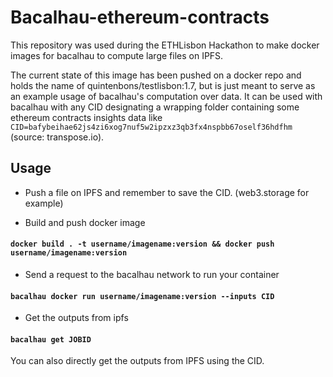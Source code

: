 # Bacalhau-ethereum-contracts

This repository was used during the ETHLisbon Hackathon to make docker images for bacalhau to compute large files on IPFS.

The current state of this image has been pushed on a docker repo and holds the name of quintenbons/testlisbon:1.7,
but is just meant to serve as an example usage of bacalhau's computation over data. It can be used with bacalhau
with any CID designating a wrapping folder containing some ethereum contracts insights data like
`CID=bafybeihae62js4zi6xog7nuf5w2ipzxz3qb3fx4nspbb67oself36hdfhm` (source: transpose.io).

## Usage

- Push a file on IPFS and remember to save the CID. (web3.storage for example)

- Build and push docker image

#### `docker build . -t username/imagename:version && docker push username/imagename:version`

- Send a request to the bacalhau network to run your container

#### `bacalhau docker run username/imagename:version --inputs CID`

- Get the outputs from ipfs

#### `bacalhau get JOBID`

You can also directly get the outputs from IPFS using the CID.
